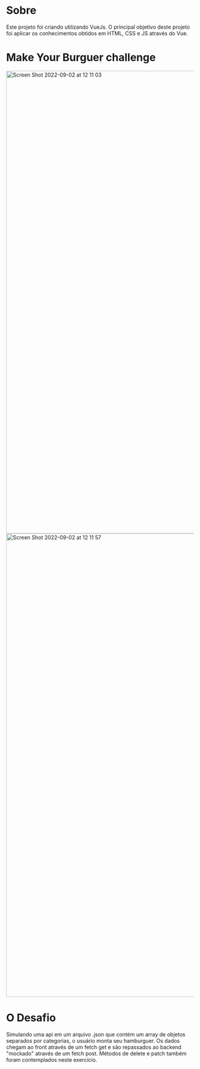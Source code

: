 # Sobre

Este projeto foi criando utilizando VueJs. O principal objetivo deste projeto foi aplicar os conhecimentos obtidos em HTML, CSS e JS através do Vue.

# Make Your Burguer challenge

<img width="1238" alt="Screen Shot 2022-09-02 at 12 11 03" src="https://user-images.githubusercontent.com/96317035/188180807-6769c7a4-b022-4767-8eb2-cd6e8df11b0d.png">

<img width="1240" alt="Screen Shot 2022-09-02 at 12 11 57" src="https://user-images.githubusercontent.com/96317035/188187581-12ccd13a-183e-4fc0-89ab-d28c1f37bb95.png">

# O Desafio

Simulando uma api em um arquivo .json que contém um array de objetos separados por categorias, o usuário monta seu hamburguer. Os dados chegam ao front através de um fetch get e são repassados ao backend "mockado" através de um fetch post. Métodos de delete e patch também foram contemplados neste exercício.



